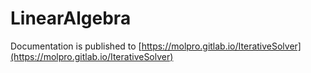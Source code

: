 LinearAlgebra
=============

Documentation is published to [https://molpro.gitlab.io/IterativeSolver](https://molpro.gitlab.io/IterativeSolver)

